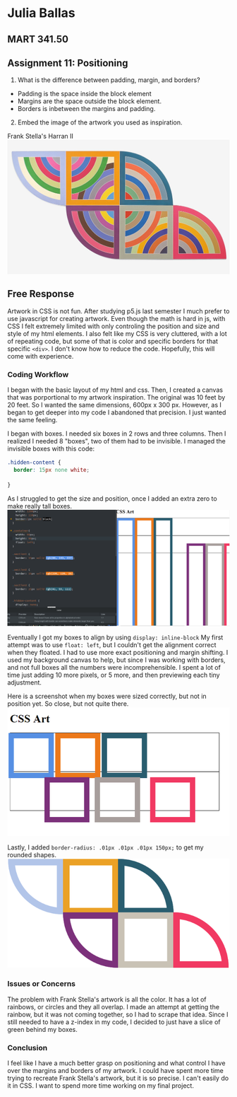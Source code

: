 # Julia Ballas

## MART 341.50

## Assignment 11: Positioning

1. What is the difference between padding, margin, and borders?

  - Padding is the space inside the block element
  - Margins are the space outside the block element.
  - Borders is inbetween the margins and padding.


2. Embed the image of the artwork you used as inspiration.

Frank Stella's Harran II
![Frank Stella's artwork](./images/FrankStella-Harran2.jpg)

## Free Response

Artwork in CSS is not fun. After studying p5.js last semester I much prefer to use javascript for creating artwork. Even though the math is hard in js, with CSS I felt extremely limited with only controling the position and size and style of my html elements. I also felt like my CSS is very cluttered, with a lot of repeating code, but some of that is color and specific borders for that specific `<div>`. I don't know how to reduce the code. Hopefully, this will come with experience.

### Coding Workflow

I began with the basic layout of my html and css. Then, I created a canvas that was porportional to my artwork inspiration. The original was 10 feet by 20 feet. So I wanted the same dimensions, 600px x 300 px. However, as I began to get deeper into my code I abandoned that precision. I just wanted the same feeling.

I began with boxes. I needed six boxes in 2 rows and three columns. Then I realized I needed 8 "boxes", two of them had to be invisible. I managed the invisible boxes with this code:
```CSS
.hidden-content {
  border: 15px none white;

}
```
As I struggled to get the size and position, once I added an extra zero to make really tall boxes.
![extra tall boxes](./images/screenshot-extra-tall.PNG)

Eventually I got my boxes to align by using `display: inline-block` My first attempt was to use `float: left`, but I couldn't get the alignment correct when they floated. I had to use more exact positioning and margin shifting. I used my background canvas to help, but since I was working with borders, and not full boxes all the numbers were incomprehensible. I spent a lot of time just adding 10 more pixels, or 5 more, and then previewing each tiny adjustment.

Here is a screenshot when my boxes were sized correctly, but not in position yet. So close, but not quite there.
![boxes for my artwork](./images/screenshot-positioning.PNG)

Lastly, I added `border-radius: .01px .01px .01px 150px;` to get my rounded shapes.
![boxes for my artwork](./images/screenshot-boxes.PNG)

### Issues or Concerns

The problem with Frank Stella's artwork is all the color. It has a lot of rainbows, or circles and they all overlap. I made an attempt at getting the rainbow, but it was not coming together, so I had to scrape that idea. Since I still needed to have a z-index in my code, I decided to just have a slice of green behind my boxes.

### Conclusion

I feel like I have a much better grasp on positioning and what control I have over the margins and borders of my artwork. I could have spent more time trying to recreate Frank Stella's artwork, but it is so precise. I can't easily do it in CSS. I want to spend more time working on my final project.
